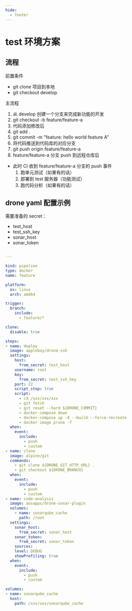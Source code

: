 ```yaml
---
hide:
  - footer
---
```


# test 环境方案

## 流程

前置条件

- git clone 项目到本地
- git checkout develop

主流程

1. 从 develop 创建一个分支来完成新功能的开发 
  1. git checkout -b feature/feature-a
2. 代码添加修改后
  1. git add . 
  2. git commit -m "feature: hello world feature A"
3. 将代码推送到代码库的对应分支
  1. git push origin feature/feature-a
4. feature/feature-a 分支 push 到远程仓库后
  - 此时 CI 收到 feature/feature-a 分支的 push 事件
    1. 跑单元测试（如果有的话）
    2. 部署到 test 服务器（功能测试）
    3. 跑代码分析（如果有的话）


## drone yaml 配置示例

需要准备的 secret：

- test_host
- test_ssh_key
- sonar_host
- sonar_token

```yaml

---

kind: pipeline
type: docker
name: feature

platform:
  os: linux
  arch: amd64

trigger:
  branch:
    include:
      - feature/*

clone:
  disable: true

steps:
- name: deploy
  image: appleboy/drone-ssh
  settings:
    host:
      from_secret: test_host
    username: root
    key:
      from_secret: test_ssh_key
    port: 22
    script_stop: true
    script:
      - cd /xxx/xxx/xxx
      - git fetch
      - git reset --hard ${DRONE_COMMIT}
      - docker-compose down
      - docker-compose up -d --build --force-recreate
      - docker image prune -f
  when:
    event:
      include:
        - push
        - custom
- name: clone
  image: alpine/git
  commands:
    - git clone ${DRONE_GIT_HTTP_URL} .
    - git checkout ${DRONE_BRANCH}
  when:
    event:
      include:
        - push
        - custom
- name: code-analysis
  image: aosapps/drone-sonar-plugin
  volumes:
    - name: sonarqube_cache
      path: /root
  settings:
    sonar_host:
      from_secret: sonar_host
    sonar_token:
      from_secret: sonar_token
    sources: .
    level: DEBUG
    showProfiling: true
  when:
    event:
      include:
        - push
        - custom

volumes:
- name: sonarqube_cache
  host:
    path: /xxx/xxx/sonarqube_cache
```